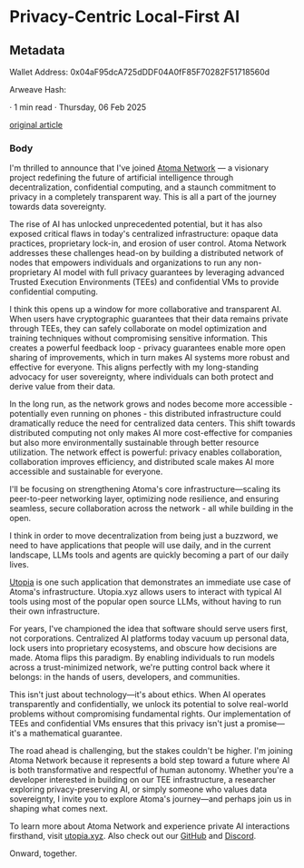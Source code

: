 # Privacy-Centric Local-First AI

## Metadata

Wallet Address: 0x04aF95dcA725dDDF04A0fF85F70282F51718560d

Arweave Hash:

·
1 min read
·
Thursday, 06 Feb 2025

[original article](https://mirror.xyz/chadnehemiah.eth/WLiRxlJ7R7yUIdLfQUJ9u_Tw9rKF8fLmpCznepY930U)

### Body

I'm thrilled to announce that I've joined [Atoma Network](https://atoma.network) — a visionary project redefining the future of artificial intelligence through decentralization, confidential computing, and a staunch commitment to privacy in a completely transparent way. This is all a part of the journey towards data sovereignty.

The rise of AI has unlocked unprecedented potential, but it has also exposed critical flaws in today's centralized infrastructure: opaque data practices, proprietary lock-in, and erosion of user control. Atoma Network addresses these challenges head-on by building a distributed network of nodes that empowers individuals and organizations to run any non-proprietary AI model with full privacy guarantees by leveraging advanced Trusted Execution Environments (TEEs) and confidential VMs to provide confidential computing.

I think this opens up a window for more collaborative and transparent AI. When users have cryptographic guarantees that their data remains private through TEEs, they can safely collaborate on model optimization and training techniques without compromising sensitive information. This creates a powerful feedback loop - privacy guarantees enable more open sharing of improvements, which in turn makes AI systems more robust and effective for everyone. This aligns perfectly with my long-standing advocacy for user sovereignty, where individuals can both protect and derive value from their data.

In the long run, as the network grows and nodes become more accessible - potentially even running on phones - this distributed infrastructure could dramatically reduce the need for centralized data centers. This shift towards distributed computing not only makes AI more cost-effective for companies but also more environmentally sustainable through better resource utilization. The network effect is powerful: privacy enables collaboration, collaboration improves efficiency, and distributed scale makes AI more accessible and sustainable for everyone.

I'll be focusing on strengthening Atoma's core infrastructure—scaling its peer-to-peer networking layer, optimizing node resilience, and ensuring seamless, secure collaboration across the network - all while building in the open.

I think in order to move decentralization from being just a buzzword, we need to have applications that people will use daily, and in the current landscape, LLMs tools and agents are quickly becoming a part of our daily lives.

[Utopia](https://utopia.xyz) is one such application that demonstrates an immediate use case of Atoma's infrastructure. Utopia.xyz  allows users to interact with typical AI tools using most of the popular open source LLMs, without having to run their own infrastructure.

For years, I've championed the idea that software should serve users first, not corporations. Centralized AI platforms today vacuum up personal data, lock users into proprietary ecosystems, and obscure how decisions are made. Atoma flips this paradigm. By enabling individuals to run models across a trust-minimized network, we're putting control back where it belongs: in the hands of users, developers, and communities.

This isn't just about technology—it's about ethics. When AI operates transparently and confidentially, we unlock its potential to solve real-world problems without compromising fundamental rights. Our implementation of TEEs and confidential VMs ensures that this privacy isn't just a promise—it's a mathematical guarantee.

The road ahead is challenging, but the stakes couldn't be higher. I'm joining Atoma Network because it represents a bold step toward a future where AI is both transformative and respectful of human autonomy. Whether you're a developer interested in building on our TEE infrastructure, a researcher exploring privacy-preserving AI, or simply someone who values data sovereignty, I invite you to explore Atoma's journey—and perhaps join us in shaping what comes next.

To learn more about Atoma Network and experience private AI interactions firsthand, visit [utopia.xyz](https://utopia.xyz). Also check out our [GitHub](https://github.com/atoma-network) and [Discord](https://discord.gg/atoma).

Onward, together.